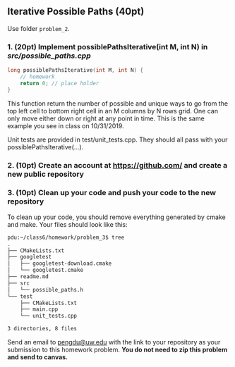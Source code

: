 ## Iterative Possible Paths (40pt)

Use folder ```problem_2```.

### 1. (20pt) Implement possiblePathsIterative(int M, int N) in ***src/possible_paths.cpp***
```c++
long possiblePathsIterative(int M, int N) {
    // homework
    return 0; // place holder
}
```

This function return the number of possible and unique ways to go from the top left cell to bottom right cell in an M columns by N rows grid. One can only move either down or right at any point in time. This is the same example you see in class on 10/31/2019.

Unit tests are provided in test/unit_tests.cpp. They should all pass with your possiblePathsIterative(...).

### 2. (10pt) Create an account at https://github.com/ and create a new **public** repository

### 3. (10pt) Clean up your code and push your code to the new repository

To clean up your code, you should remove everything generated by cmake and make. Your files should look like this:

```bash
pdu:~/class6/homework/problem_3$ tree
.
├── CMakeLists.txt
├── googletest
│   ├── googletest-download.cmake
│   └── googletest.cmake
├── readme.md
├── src
│   └── possible_paths.h
└── test
    ├── CMakeLists.txt
    ├── main.cpp
    └── unit_tests.cpp

3 directories, 8 files
```

Send an email to pengdu@uw.edu with the link to your repository as your submission to this homework problem. **You do not need to zip this problem and send to canvas.**
